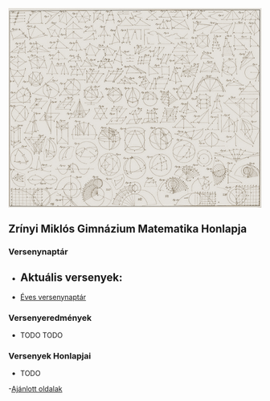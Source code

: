 <p><img src="./dokumentumok/kezdokep.jpg" align="middle"> </p>

## Zrínyi Miklós Gimnázium Matematika Honlapja

### Versenynaptár

- Aktuális versenyek:
  - 

- [Éves versenynaptár](./dokumentumok/versenyek.md)

### Versenyeredmények

- TODO TODO

### Versenyek Honlapjai

- TODO

-[Ajánlott oldalak](./dokumentumok/ajanlott.md)
